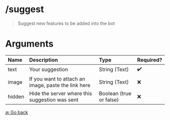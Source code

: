 # /suggest
> Suggest new features to be added into the bot 

# Arguments

| Name | Description | Type | Required? | 
| :-- | :-- | :-- | :-- | 
| text | Your suggestion | String (Text) | ✔️ | 
| image | If you want to attach an image, paste the link here | String (Text) | ❌ | 
| hidden | Hide the server where this suggestion was sent | Boolean (true or false) | ❌ | 



 [🔙 Go back](../)